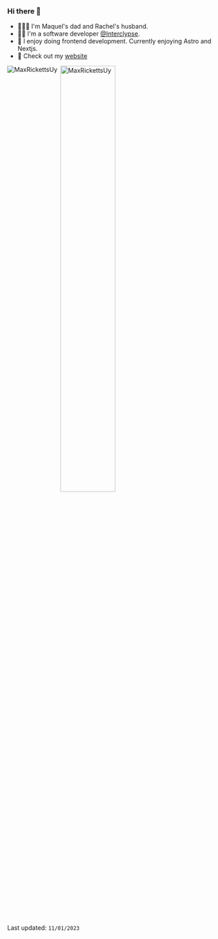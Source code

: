 ### Hi there 👋

- 👨‍👩‍👧 I'm Maquel's dad and Rachel's husband.
- 👨‍💻 I'm a software developer [@Interclypse](https://www.interclypse.com).
- 🧰 I enjoy doing frontend development. Currently enjoying Astro and Nextjs.
- 🐶 Check out my [website](https://www.maxrickettsuy.com)

<p><img align="left" src="https://github-readme-stats.vercel.app/api/top-langs/?username=MaxRickettsUy&layout=compact&hide=html&theme=onedark" alt="MaxRickettsUy" /></p>

<p>&nbsp;<img align="center" src="https://github-readme-stats.vercel.app/api?username=MaxRickettsUy&show_icons=true&count_private=true&theme=onedark" alt="MaxRickettsUy" width="50%"/></p>

<p>Last updated: <code>11/01/2023</code></p>
